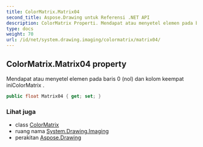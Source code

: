 ```yaml
---
title: ColorMatrix.Matrix04
second_title: Aspose.Drawing untuk Referensi .NET API
description: ColorMatrix Properti. Mendapat atau menyetel elemen pada baris 0 nol dan kolom keempat iniColorMatrix .
type: docs
weight: 70
url: /id/net/system.drawing.imaging/colormatrix/matrix04/
---
```

## ColorMatrix.Matrix04 property

Mendapat atau menyetel elemen pada baris 0 (nol) dan kolom keempat iniColorMatrix .

```csharp
public float Matrix04 { get; set; }
```

### Lihat juga

* class [ColorMatrix](../)
* ruang nama [System.Drawing.Imaging](../../colormatrix/)
* perakitan [Aspose.Drawing](../../../)


